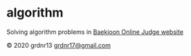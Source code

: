 # algorithm

Solving algorithm problems in [Baekjoon Online Judge website](https://www.acmicpc.net/)




© 2020 grdnr13 <grdnr17@gmail.com>
